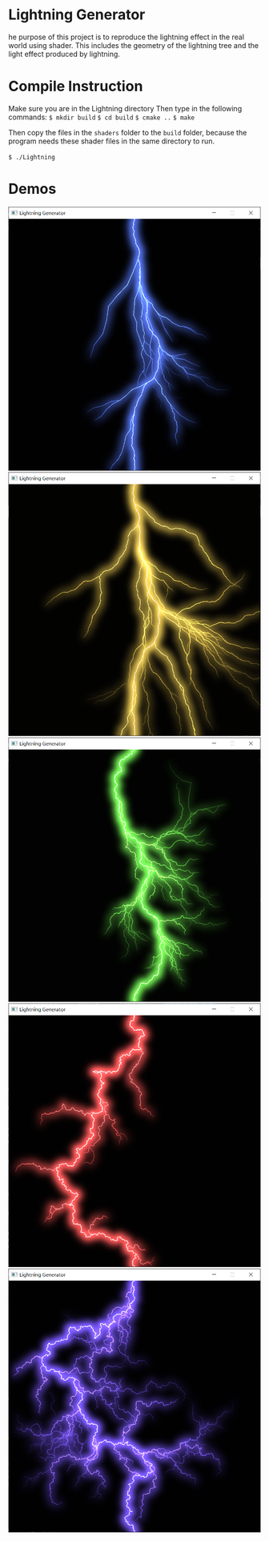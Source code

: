 # Lightning Generator
he purpose of this project is to reproduce the lightning effect in the real world using shader. This includes the geometry of the lightning tree and the light effect produced by lightning. 

# Compile Instruction
Make sure you are in the Lightning directory
Then type in the following commands: 
`$ mkdir build`
`$ cd build`
`$ cmake ..`
`$ make`

Then copy the files in the `shaders` folder to the `build` folder, because the program needs these shader files in the same directory to run.

`$ ./Lightning`


# Demos
![](images/bloom2.png)
![](images/show0.png)
![](images/show1.png)
![](images/show2.png)
![](images/show3.png)